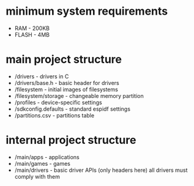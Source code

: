 # minimum system requirements
* RAM    - 200KB
* FLASH  - 4MB

# main project structure
* /drivers               - drivers in C
* /drivers/base.h        - basic header for drivers
* /filesystem            - initial images of filesystems
* /filesystem/storage    - changeable memory partition
* /profiles              - device-specific settings
* /sdkconfig.defaults    - standard espidf settings
* /partitions.csv        - partitions table

# internal project structure
* /main/apps             - applications
* /main/games            - games
* /main/drivers          - basic driver APIs (only headers here) all drivers must comply with them